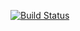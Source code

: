 [![Build Status](https://travis-ci.org/dimvic/wp-pdo.svg?branch=master)](https://travis-ci.org/dimvic/wp-pdo)

